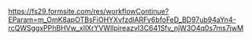 https://fs29.formsite.com/res/workflowContinue?EParam=m_OmK8apOTBsFiOHYXvfzdlARFv6bfoFeD_BD97ub94aYn4-rcQWSggxPPhBHVw_xIlXrYVWlIpireazvI3C641Sfv_njW3O4q0s7ms7jwM
